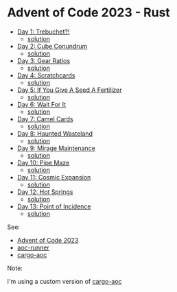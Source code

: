 # Advent of Code 2023 - Rust

- [Day 1: Trebuchet?!](https://adventofcode.com/2023/day/1)
  - [solution](src/day01.rs)
- [Day 2: Cube Conundrum](https://adventofcode.com/2023/day/2)
  - [solution](src/day02.rs)
- [Day 3: Gear Ratios](https://adventofcode.com/2023/day/3)
  - [solution](src/day03.rs)
- [Day 4: Scratchcards](https://adventofcode.com/2023/day/4)
  - [solution](src/day04.rs)
- [Day 5: If You Give A Seed A Fertilizer](https://adventofcode.com/2023/day/5)
  - [solution](src/day05.rs)
- [Day 6: Wait For It](https://adventofcode.com/2023/day/6)
  - [solution](src/day06.rs)
- [Day 7: Camel Cards](https://adventofcode.com/2023/day/7)
  - [solution](src/day07.rs)
- [Day 8: Haunted Wasteland](https://adventofcode.com/2023/day/8)
  - [solution](src/day08.rs)
- [Day 9: Mirage Maintenance](https://adventofcode.com/2023/day/9)
  - [solution](src/day09.rs)
- [Day 10: Pipe Maze](https://adventofcode.com/2023/day/10)
  - [solution](src/day10.rs)
- [Day 11: Cosmic Expansion](https://adventofcode.com/2023/day/11)
  - [solution](src/day11.rs)
- [Day 12: Hot Springs](https://adventofcode.com/2023/day/12)
  - [solution](src/day12.rs)
- [Day 13: Point of Incidence](https://adventofcode.com/2023/day/13)
  - [solution](src/day13.rs)
<!-- Insert before -->

See:

- [Advent of Code 2023](https://adventofcode.com/2023/)
- [aoc-runner](https://crates.io/crates/aoc-runner)
- [cargo-aoc](https://crates.io/crates/cargo-aoc)

Note:

I'm using a custom version of [cargo-aoc](https://github.com/pedantic79/cargo-aoc/tree/new-criterion)
